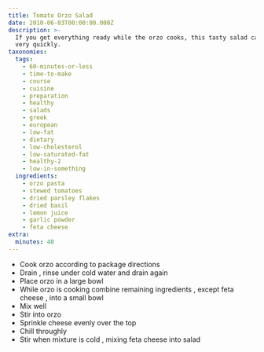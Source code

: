 ```yaml
---
title: Tomato Orzo Salad
date: 2010-06-03T00:00:00.000Z
description: >-
  If you get everything ready while the orzo cooks, this tasty salad can be made
  very quickly.
taxonomies:
  tags:
    - 60-minutes-or-less
    - time-to-make
    - course
    - cuisine
    - preparation
    - healthy
    - salads
    - greek
    - european
    - low-fat
    - dietary
    - low-cholesterol
    - low-saturated-fat
    - healthy-2
    - low-in-something
  ingredients:
    - orzo pasta
    - stewed tomatoes
    - dried parsley flakes
    - dried basil
    - lemon juice
    - garlic powder
    - feta cheese
extra:
  minutes: 40
---
```

 - Cook orzo according to package directions
 - Drain , rinse under cold water and drain again
 - Place orzo in a large bowl
 - While orzo is cooking combine remaining ingredients , except feta cheese , into a small bowl
 - Mix well
 - Stir into orzo
 - Sprinkle cheese evenly over the top
 - Chill throughly
 - Stir when mixture is cold , mixing feta cheese into salad
